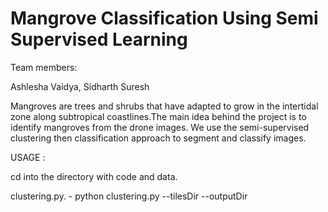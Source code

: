 # Mangrove Classification Using Semi Supervised Learning 

Team members:

Ashlesha Vaidya, Sidharth Suresh

Mangroves are trees and shrubs that have adapted to grow in the intertidal zone along subtropical coastlines.The main idea behind the project is to identify mangroves from the drone images. We use the semi-supervised clustering then classification approach to segment and classify images.

USAGE :

cd into the directory with code and data.

clustering.py. - python clustering.py --tilesDir <folder with Tiles> --outputDir <folder to save the clustered tiles>
